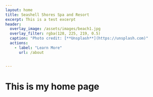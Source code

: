 ```yaml
---
layout: home 
title: Seashell Shores Spa and Resort
excerpt: This is a test excerpt
header:
  overlay_image: /assets/images/beach1.jpg
  overlay_filter: rgba(128, 225, 219, 0.5)
  caption: "Photo credit: [**Unsplash**](https://unsplash.com)" 
  actions:
    - label: "Learn More"
      url: /about


---
```


# This is my home page